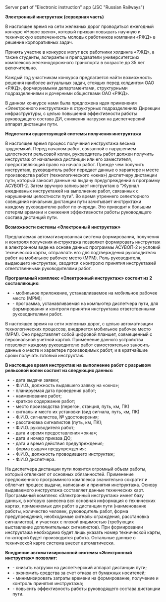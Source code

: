 <p>Server part of "Electronic instruction" app (JSC "Russian Railways")</p>
<b>Электронный инструктаж (серверная часть)</b>
<p> В настоящее время на сети железных дорог проводиться ежегодный конкурс «Новое звено», который призван повышать научную и техническую вовлеченность молодых работников компании «РЖД» в решение корпоративных задач.</p>
<p>Принять участие в конкурсе могут все работники холдинга «РЖД», а также студенты, аспиранты и преподаватели университетских комплексов железнодорожного транспорта в возрасте до 35 лет включительно.</p>
<p>Каждый год участникам конкурса предлагается найти возможность решения наиболее актуальных задач, стоящих перед холдингом ОАО «РЖД», формируемыми департаментами, структурными подразделениями и дочерними обществами ОАО «РЖД». </p>
<p>В данном конкурсе нами была предложена идея применения «Электронного инструктажа» в структурных подразделениях Дирекции инфраструктуры, с целью повышения эффективности работы руководящего состава ДИ, снижения нагрузки на диспетчерский аппарат дистанции пути. </p>
<b>Недостатки существующей системы получения инструктажа</b>
<p>В настоящее время процесс получения инструктажа весьма трудоемкий. Перед началом работ, связанной с нарушением целостности рельсовой колеи, руководитель работ должен получить инструктаж от начальника дистанции или его заместителя, предоставляющий право на начало работ. Прежде чем получить инструктаж, руководитель работ передает данные о характере и месте производства работ (технологического «окна») диспетчеру дистанции пути, который заносит данные на выдачу предупреждений в программу АСУВОП-2. Затем вручную записывает инструктаж в "Журнал ежедневных инструктажей на выполнение работ, связанных с нарушением целостности пути". Во время утреннего селекторного совещания начальник дистанции пути зачитывает инструктажи каждому руководителю работ по очереди. Это приводит к большим потерям времени и снижения эффективности работы руководящего состава дистанций пути. </p>
<b>Возможности системы «Электронный инструктаж»</b>
<p>Предлагаемая автоматизированная система формирования, получения и контроля получения инструктажа позволяет формировать инструктаж в электронном виде на основе данных программы АСУВОП-2 и условий технической карты, отправлять его для подтверждения руководителю работ на мобильное рабочее место (МРМ). Роль руководителя, выдающего инструктаж, сводится к контролю принятия инструктажей ответственными руководителями работ. </p>
<b>Программный комплекс «Электронный инструктаж» состоит из 2 составляющих:</b>
<ul><li>- мобильное приложение, устанавливаемое на мобильное рабочее место (МРМ);</li>
<li>- программа, устанавливаемая на компьютер диспетчера пути, для формирования и контроля принятия инструктажа ответственными руководителями работ.</li></ul>
<p>В настоящее время на сети железных дорог, с целью автоматизации технологических процессов, внедряется мобильное рабочее место (МРМ). Оно представляет собой цифровой планшет, совмещенный с персональной учетной картой. Применение данного устройства позволяет каждому руководителю работ самостоятельно заносить данные о месте и характере производимых работ, и в кратчайшие сроки получать готовый инструктаж. </p>
<b>В настоящее время инструктаж на выполнение работ с разрывом рельсовой колеи состоит из следующих данных:</b>
<ul><li>- дата выдачи заявки;</li>
<li>- Ф.И.О., должность выдавшего заявку на «окно»;</li>
<li>- планируемая дата проведения работ;</li>
<li>- наименование работ; </li>
<li>- краткое содержание работ; </li>
<li>- место производства (перегон, станция, путь, км, ПК) </li>
<li>- сигналы и место их установки (вид сигнала, путь, км, ПК) </li>
<li>- Ф.И.О. сигналистов, № удостоверения; </li>
<li>- расстановка сигналистов (путь, км, ПК); </li>
<li>- Ф.И.О. руководителя работ; </li>
<li>- дата и время предоставления «окна»; </li>
<li>- дата и номер приказа ДО; </li>
<li>- дата и время действия предупреждения; </li>
<li>- форма выдачи предупреждения; </li>
<li>- Ф.И.О., должность проводившего инструктаж; </li>
<li>- Ф.И.О диспетчера.  </li></ul>
<p>На диспетчера дистанции пути ложится огромный объем работы, который отвлекает от основных обязанностей. Применение предложенного программного комплекса значительно сократит и облегчит процесс выдачи, написания и принятия инструктажа. Основу выдаваемого инструктажа составляет данные технических карт. Программный комплекс «Электронный инструктаж» имеет базу данных, в которую занесена вся основная информация о технических картах, применяемых для работ в дистанции пути (наименование работы, количество человек, руководитель работ, форма предупреждения, необходимые сигналы ограждения, расстановка сигналистов), и участках с плохой видимостью (требующих выставление дополнительных сигналистов). При формировании инструктажа необходимо будет лишь указать номер технической карты, по которой будет производится работа. Остальные данные о технической карте система внесет автоматически. </p>
<b>Внедрение автоматизированной системы «Электронный инструктаж» позволит: </b> 
<ul><li>  - снизить нагрузки на диспетчерский аппарат дистанции пути; </li>
<li> - экономить средства за счет отказа от бумажных носителей; </li>
<li> - минимизировать затраты времени на формирование, получение и контроль принятия инструктажа; </li>
<li>- повысить эффективность работы руководящего состава дистанции пути. </li>
